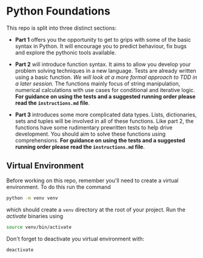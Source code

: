 # Python Foundations

This repo is split into three distinct sections:

-   **Part 1** offers you the opportunity to get to grips with some of the basic syntax in Python. It will encourage you to predict behaviour, fix bugs and explore the pythonic tools available.

-   **Part 2** will introduce function syntax. It aims to allow you develop your problem solving techniques in a new language. Tests are already written using a basic function. _We will look at a more formal approach to TDD in a later session._ The functions mainly focus of string manipulation, numerical calculations with use cases for conditional and iterative logic. **For guidance on using the tests and a suggested running order please read the `instructions.md` file**.

-   **Part 3** introduces some more complicated data types. Lists, dictionaries, sets and tuples will be involved in all of these functions. Like part 2, the functions have some rudimentary prewritten tests to help drive development. You should aim to solve these functions using comprehensions. **For guidance on using the tests and a suggested running order please read the `instructions.md` file**.

## Virtual Environment

Before working on this repo, remember you'll need to create a virtual environment. To do this run the command

```sh
python -m venv venv
```

which should create a `venv` directory at the root of your project. Run the _activate_ binaries using

```sh
source venv/bin/activate
```

Don't forget to deactivate you virtual environment with:

```sh
deactivate
```
